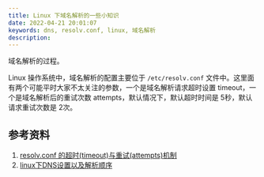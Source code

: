 ```yaml
---
title: Linux 下域名解析的一些小知识
date: 2022-04-21 20:01:07
keywords: dns, resolv.conf, linux, 域名解析
description:
---
```


域名解析的过程。

Linux 操作系统中，域名解析的配置主要位于 `/etc/resolv.conf` 文件中。这里面有两个可能平时大家不太关注的参数，一个是域名解析请求超时设置 timeout，一个是域名解析后的重试次数 attempts，默认情况下，默认超时时间是 5秒，默认请求重试次数是 2次。



## 参考资料

1. [resolv.conf 的超时(timeout)与重试(attempts)机制](https://www.cnblogs.com/549294286/p/9332734.html)
2. [linux下DNS设置以及解析顺序](https://www.cnblogs.com/nerrissa/p/4346355.html)
